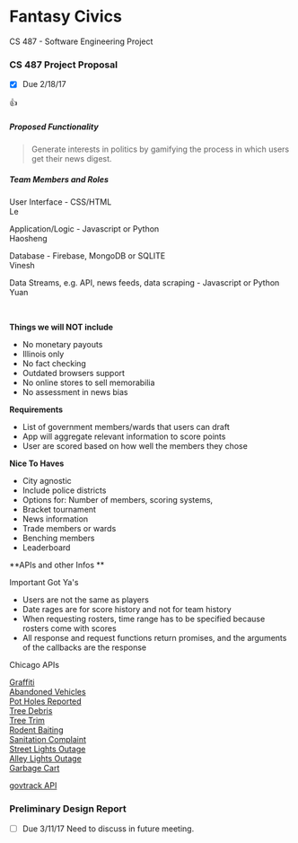 # Fantasy Civics #

CS 487 - Software Engineering Project

### CS 487 Project Proposal ###
- [x] Due 2/18/17

:+1:

##### Proposed Functionality #####

> Generate interests in politics by gamifying the process in which users get their news digest.


##### Team Members and Roles #####

User Interface - CSS/HTML
<br>Le

Application/Logic - Javascript or Python
<br>Haosheng

Database - Firebase, MongoDB or SQLITE
<br>Vinesh

Data Streams, e.g. API, news feeds, data scraping - Javascript or Python
<br>Yuan


<br>

**Things we will NOT include**

* No monetary payouts
* Illinois only 
* No fact checking
* Outdated browsers support
* No online stores to sell memorabilia
* No assessment in news bias


**Requirements**

* List of government members/wards that users can draft
* App will aggregate relevant information to score points
* User are scored based on how well the members they chose


**Nice To Haves**

* City agnostic
* Include police districts 
* Options for: Number of members, scoring systems, 
* Bracket tournament
* News information
* Trade members or wards
* Benching members
* Leaderboard


**APIs and other Infos **

Important Got Ya's

* Users are not the same as players
* Date rages are for score history and not for team history
* When requesting rosters, time range has to be specified because rosters come with scores
* All response and request functions return promises, and the arguments of the callbacks are the response

Chicago APIs

[Graffiti](https://data.cityofchicago.org/Service-Requests/311-Service-Requests-Graffiti-Removal/hec5-y4x5)<br>
[Abandoned Vehicles](https://data.cityofchicago.org/Service-Requests/311-Service-Requests-Abandoned-Vehicles/3c9v-pnva)<br>
[Pot Holes Reported](https://data.cityofchicago.org/Service-Requests/311-Service-Requests-Pot-Holes-Reported/7as2-ds3y)<br>
[Tree Debris](https://data.cityofchicago.org/Service-Requests/311-Service-Requests-Tree-Debris/mab8-y9h3)<br>
[Tree Trim](https://data.cityofchicago.org/Service-Requests/311-Service-Requests-Tree-Trims/uxic-zsuj)<br>
[Rodent Baiting](https://data.cityofchicago.org/Service-Requests/311-Service-Requests-Rodent-Baiting/97t6-zrhs)<br>
[Sanitation Complaint](https://data.cityofchicago.org/Service-Requests/311-Service-Requests-Sanitation-Code-Complaints/me59-5fac)<br>
[Street Lights Outage](https://data.cityofchicago.org/Service-Requests/311-Service-Requests-Street-Lights-One-Out/3aav-uy2v)<br>
[Alley Lights Outage](https://data.cityofchicago.org/Service-Requests/311-Service-Requests-Alley-Lights-Out/t28b-ys7j)<br>
[Garbage Cart](https://data.cityofchicago.org/Service-Requests/311-Service-Requests-Garbage-Carts/9ksk-na4q)<br>

[govtrack API](https://www.govtrack.us/developers)


### Preliminary Design Report ###
- [ ] Due 3/11/17
Need to discuss in future meeting.
